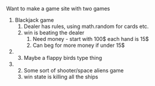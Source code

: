 Want to make a game site with two games

1. Blackjack game
   1. Dealer has rules, using math.random for cards etc.
   2. win is beating the dealer
      1. Need money - start with 100$ each hand is 15$
      2. Can beg for more money if under 15$
2. 3. Maybe a flappy birds type thing
3. 2. Some sort of shooter/space aliens game
   1. win state is killing all the ships
